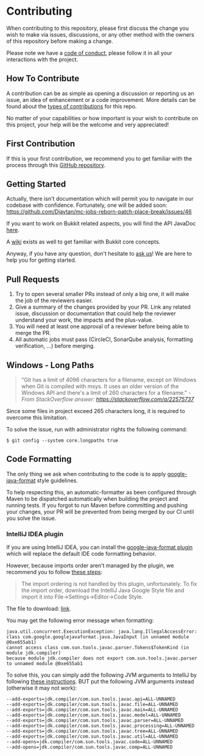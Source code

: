 # Contributing

When contributing to this repository, please first discuss the change you wish to make via issues,
discussions, or any other method with the owners of this repository before making a change.

Please note we have a [code of conduct](CODE_OF_CONDUCT.md), please follow it in all your
interactions with the project.

## How To Contribute

A contribution can be as simple as opening a discussion or reporting us an issue, an idea of
enhancement or a code improvement. More details can be found about the
[types of contributions](docs/types-of-contributions.md) for this repo.

No matter of your capabilities or how important is your wish to contribute on this project, your
help will be the welcome and very appreciated!

## First Contribution

If this is your first contribution, we recommend you to get familiar with the process through
this [GitHub repository](https://github.com/firstcontributions/first-contributions).

## Getting Started

Actually, there isn't documentation which will permit you to navigate in our codebase with
confidence. Fortunately, one will be added soon:
https://github.com/Djaytan/mc-jobs-reborn-patch-place-break/issues/46

If you want to work on Bukkit related aspects, you will find the API JavaDoc
[here](https://hub.spigotmc.org/javadocs/spigot/).

A [wiki](https://bukkit.fandom.com/wiki/Main_Page) exists as well to get familiar with Bukkit
core concepts.

Anyway, if you have any question, don't hesitate to
[ask us](https://github.com/Djaytan/mc-jobs-reborn-patch-place-break/discussions)! We are here
to help you for getting started.

## Pull Requests

1. Try to open several smaller PRs instead of only a big one, it will make the job of the reviewers
   easier.
2. Give a summary of the changes provided by your PR. Link any related issue, discussion or
   documentation that could help the reviewer understand your work, the impacts and the plus-value.
3. You will need at least one approval of a reviewer before being able to merge the PR.
4. All automatic jobs must pass (CircleCI, SonarQube analysis, formatting verification, ...) before
   merging.

## Windows - Long Paths

> "Git has a limit of 4096 characters for a filename, except on Windows when Git is compiled with
> msys. It uses an older version of the Windows API and there's a limit of 260 characters for a
> filename." - _From StackOverflow answer: https://stackoverflow.com/a/22575737_

Since some files in project exceed 265 characters long, it is required to overcome this limitation.

To solve the issue, run with administrator rights the following command:

```
$ git config --system core.longpaths true
```

## Code Formatting

The only thing we ask when contributing to the code is to apply
[google-java-format](https://google.github.io/styleguide/javaguide.html) style guidelines.

To help respecting this, an automatic-formatter as been configured through Maven to be dispatched
automatically when building the project and running tests. If you forgot to run Maven before
committing and pushing your changes, your PR will be prevented from being merged by our CI until
you solve the issue.

### IntelliJ IDEA plugin

If you are using IntelliJ IDEA, you can install the
[google-java-format plugin](https://plugins.jetbrains.com/plugin/8527-google-java-format) which will
replace the default IDE code formatting behavior.

However, because imports order aren't managed by the plugin, we recommend you to follow
[these steps](https://github.com/google/google-java-format#intellij-android-studio-and-other-jetbrains-ides):

> The import ordering is not handled by this plugin, unfortunately. To fix the import order,
> download the IntelliJ Java Google Style file and import it into File→Settings→Editor→Code Style.

The file to
download: [link](https://raw.githubusercontent.com/google/styleguide/gh-pages/intellij-java-google-style.xmlhttps://raw.githubusercontent.com/google/styleguide/gh-pages/intellij-java-google-style.xml).

You may get the following error message when formatting:

```
java.util.concurrent.ExecutionException: java.lang.IllegalAccessError:
class com.google.googlejavaformat.java.JavaInput (in unnamed module @0xe655ab1)
cannot access class com.sun.tools.javac.parser.Tokens$TokenKind (in module jdk.compiler)
because module jdk.compiler does not export com.sun.tools.javac.parser to unnamed module @0xe655ab1
```

To solve this, you can simply add the following JVM arguments to IntelliJ by
following [these instructions](https://github.com/google/google-java-format/blob/master/README.md#intellij-jre-config).
BUT put the following JVM arguments instead (otherwise it may not work):

```
--add-exports=jdk.compiler/com.sun.tools.javac.api=ALL-UNNAMED
--add-exports=jdk.compiler/com.sun.tools.javac.file=ALL-UNNAMED
--add-exports=jdk.compiler/com.sun.tools.javac.main=ALL-UNNAMED
--add-exports=jdk.compiler/com.sun.tools.javac.model=ALL-UNNAMED
--add-exports=jdk.compiler/com.sun.tools.javac.parser=ALL-UNNAMED
--add-exports=jdk.compiler/com.sun.tools.javac.processing=ALL-UNNAMED
--add-exports=jdk.compiler/com.sun.tools.javac.tree=ALL-UNNAMED
--add-exports=jdk.compiler/com.sun.tools.javac.util=ALL-UNNAMED
--add-opens=jdk.compiler/com.sun.tools.javac.code=ALL-UNNAMED
--add-opens=jdk.compiler/com.sun.tools.javac.comp=ALL-UNNAMED
```
